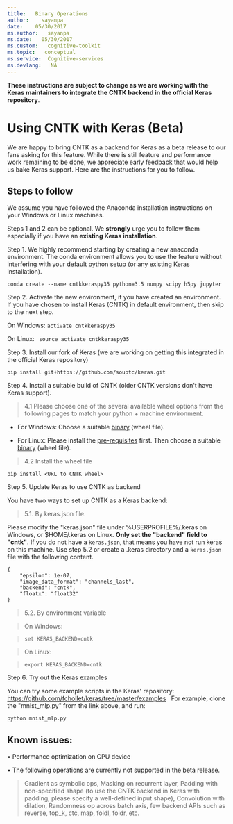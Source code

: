```yaml
---
title:   Binary Operations
author:    sayanpa
date:    05/30/2017
ms.author:   sayanpa
ms.date:   05/30/2017
ms.custom:   cognitive-toolkit
ms.topic:   conceptual
ms.service:  Cognitive-services
ms.devlang:   NA
---
```


**These instructions are subject to change as we are working with the Keras maintainers to integrate the CNTK backend in the official Keras repository**.

# Using CNTK with Keras (Beta)

We are happy to bring CNTK as a backend for Keras as a beta release to our fans asking for this feature. While there is still feature and performance work remaining to be done, we appreciate early feedback that would help us bake Keras support. Here are the instructions for you to follow.

## Steps to follow

We assume you have followed the Anaconda installation instructions on your Windows or Linux machines.

Steps 1 and 2 can be optional. We **strongly** urge you to follow them especially if you have an **existing Keras installation**. 

Step 1. We highly recommend starting by creating a new anaconda environment. The conda environment allows you to use the feature without interfering with your default python setup (or any existing Keras installation).  

```conda create --name cntkkeraspy35 python=3.5 numpy scipy h5py jupyter```

Step 2. Activate the new environment, if you have created an environment. If you have chosen to install Keras (CNTK) in default environment, then skip to the next step. 

On Windows: ```activate cntkkeraspy35```

On Linux: ``` source activate cntkkeraspy35```

Step 3. Install our fork of Keras (we are working on getting this integrated in the official Keras repository)

```pip install git+https://github.com/souptc/keras.git```

Step 4. Install a suitable build of CNTK (older CNTK versions don't have Keras support).

> 4.1 Please choose one of the several available wheel options from the following pages to match your python + machine environment.

- For Windows: Choose a suitable [binary](./Setup-Windows-Python.md) (wheel file).

- For Linux: Please install the [pre-requisites](./Setup-Linux-Python.md#prerequisites) first. Then choose a suitable [binary](./Setup-Linux-Python.md) (wheel file). 

> 4.2 Install the wheel file

```pip install <URL to CNTK wheel>```

Step 5. Update Keras to use CNTK as backend

You have two ways to set up CNTK as a Keras backend:

> 5.1. By keras.json file.

Please modify the "keras.json" file under %USERPROFILE%/.keras on Windows, or $HOME/.keras on Linux. **Only set the "backend" field to "cntk"**. If you do not have a ```keras.json```, that means you have not run keras on this machine. Use step 5.2 or create a .keras directory and a ```keras.json``` file with the following content.

``` 
{ 
    "epsilon": 1e-07, 
    "image_data_format": "channels_last", 
    "backend": "cntk", 
    "floatx": "float32" 
} 
```	

> 5.2. By environment variable

> On Windows:

> ```set KERAS_BACKEND=cntk```

> On Linux:

> ```export KERAS_BACKEND=cntk```

Step 6. Try out the Keras examples

You can try some example scripts in the Keras' repository: 
https://github.com/fchollet/keras/tree/master/examples
 
For example, clone the "mnist_mlp.py" from the link above, and run: 

```python mnist_mlp.py```

## Known issues:

•	Performance optimization on CPU device 

•	The following operations are currently not supported in the beta release.

> Gradient as symbolic ops, Masking on recurrent layer, Padding with non-specified shape (to use the CNTK backend in Keras with padding, please specify a well-defined input shape), Convolution with dilation, Randomness op across batch axis, few backend APIs such as reverse, top_k, ctc, map, foldl, foldr, etc.
